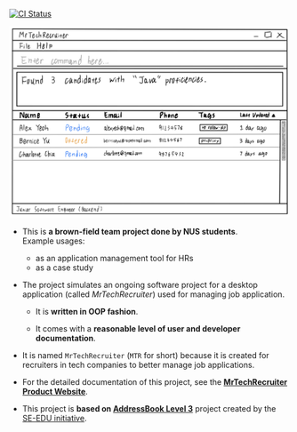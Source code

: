 [![CI Status](https://github.com/AY2122S1-CS2103-F10-1/tp/workflows/Java%20CI/badge.svg)](https://github.com/AY2122S1-CS2103-F10-1/tp/actions)

![Ui](docs/images/Ui.png)

* This is **a brown-field team project done by NUS students**.<br>
  Example usages:
  * as an application management tool for HRs
  * as a case study

* The project simulates an ongoing software project for a desktop application (called _MrTechRecruiter_) used for managing job application.
  * It is **written in OOP fashion**.

  * It comes with a **reasonable level of user and developer documentation**.
* It is named `MrTechRecruiter` (`MTR` for short) because it is created for recruiters in tech companies to better manage job applications.
* For the detailed documentation of this project, see the **[MrTechRecruiter Product Website](https://ay2122s1-cs2103-f10-1.github.io/tp/)**.
* This project is **based on [AddressBook Level 3](https://github.com/se-edu/addressbook-level3)** project created by the [SE-EDU initiative](https://se-education.org).
